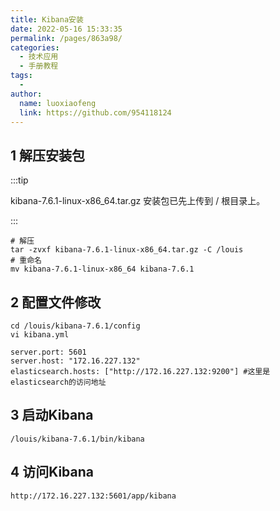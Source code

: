 ```yaml
---
title: Kibana安装
date: 2022-05-16 15:33:35
permalink: /pages/863a98/
categories:
  - 技术应用
  - 手册教程
tags:
  - 
author: 
  name: luoxiaofeng
  link: https://github.com/954118124
---
```




## 1 解压安装包

:::tip

kibana-7.6.1-linux-x86_64.tar.gz 安装包已先上传到 / 根目录上。

:::

````shell
# 解压
tar -zvxf kibana-7.6.1-linux-x86_64.tar.gz -C /louis
# 重命名
mv kibana-7.6.1-linux-x86_64 kibana-7.6.1
````

## 2 配置文件修改

````shell
cd /louis/kibana-7.6.1/config
vi kibana.yml
````

````shell
server.port: 5601
server.host: "172.16.227.132"
elasticsearch.hosts: ["http://172.16.227.132:9200"] #这里是elasticsearch的访问地址
````

## 3 启动Kibana

````shell
/louis/kibana-7.6.1/bin/kibana
````

## 4 访问Kibana

````text
http://172.16.227.132:5601/app/kibana
````

